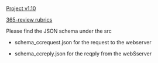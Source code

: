 

[Project v1.10](https://ctihe-my.sharepoint.com/:b:/r/personal/garrickho_tutor_hkct_edu_hk/Documents/202209_03cit4057/project/project_01_10.pdf?csf=1&web=1&e=u5joU6)

[365-review rubrics](https://ctihe-my.sharepoint.com/:b:/r/personal/garrickho_tutor_hkct_edu_hk/Documents/202209_03cit4057/project/365_review_rubrics.pdf?csf=1&web=1&e=sDm5XL)



Please find the JSON schema under the src

* schema_ccrequest.json for the request to the webserver

* schema_ccreply.json for the reqply from the webSserver

